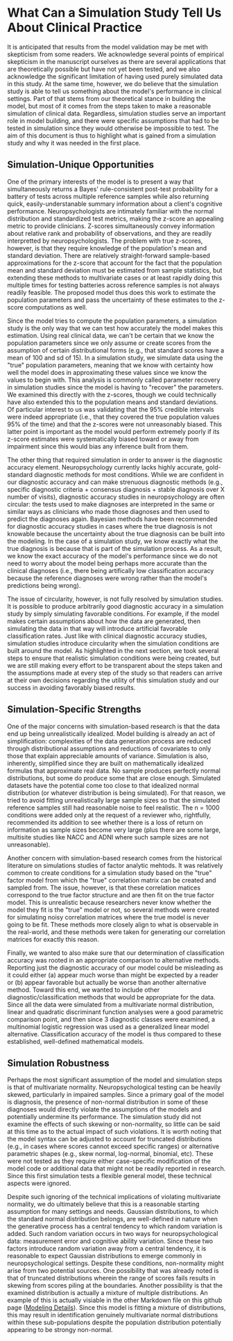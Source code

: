 # What Can a Simulation Study Tell Us About Clinical Practice

It is anticipated that results from the model validation may be met with skepticism from some readers. We acknowledge several points of empirical skepticism in the manuscript ourselves as there are several applications that are theoretically possible but have not yet been tested, and we also acknowledge the significant limitation of having used purely simulated data in this study. At the same time, however, we do believe that the simulation study is able to tell us something about the model's performance in clinical settings. Part of that stems from our theoretical stance in building the model, but most of it comes from the steps taken to make a reasonable simulation of clinical data. Regardless, simulation studies serve an important role in model building, and there were specific assumptions that had to be tested in simulation since they would otherwise be impossible to test. The aim of this document is thus to highlight what is gained from a simulation study and why it was needed in the first place.

## Simulation-Unique Opportunities

One of the primary interests of the model is to present a way that simultaneously returns a Bayes' rule-consistent post-test probability for a battery of tests across multiple reference samples while also returning quick, easily-understanable summary information about a client's cognitive performance. Neuropsychologists are intimately familiar with the normal distribution and standardized test metrics, making the z-score an appealing metric to provide clinicians. Z-scores simultaneously convey information about relative rank and probability of observations, and they are readily interpretted by neuropsychologists. The problem with true z-scores, however, is that they require knowledge of the population's mean and standard deviation. There are relatively straight-forward sample-based approximations for the z-score that account for the fact that the population mean and standard deviation must be estimated from sample statistics, but extending these methods to multivariate cases or at least rapidly doing this multiple times for testing batteries across reference samples is not always readily feasible. The proposed model thus does this work to estimate the population parameters and pass the uncertainty of these estimates to the z-score computations as well.

Since the model tries to compute the population parameters, a simulation study is the only way that we can test how accurately the model makes this estimation. Using real clinical data, we can't be certain that we know the population parameters since we only assume or create scores from the assumption of certain distributional forms (e.g., that standard scores have a mean of 100 and sd of 15). In a simulation study, we simulate data using the "true" population parameters, meaning that we know with certainty how well the model does in approximating these values since we know the values to begin with. This analysis is commonly called parameter recovery in simulation studies since the model is having to "recover" the parameters. We examined this directly with the z-scores, though we could technically have also extended this to the population means and standard deviations. Of particular interest to us was validating that the 95% credible intervals were indeed appropriate (i.e., that they covered the true population values 95% of the time) and that the z-scores were not unreasonably biased. This latter point is important as the model would perform extremely poorly if its z-score estimates were systematically biased toward or away from impairment since this would bias any inference built from them.

The other thing that required simulation in order to answer is the diagnostic accuracy element. Neuropsychology currently lacks highly accurate, gold-standard diagnostic methods for most conditions. While we are confident in our diagnostic accuracy and can make strenuous diagnostic methods (e.g., specific diagnostic criteria + consensus diagnosis + stable diagnosis over X number of visits), diagnostic accuracy studies in neuropsychology are often circular: the tests used to make diagnoses are interpreted in the same or similar ways as clinicians who made those diagnoses and then used to predict the diagnoses again. Bayesian methods have been recommended for diagnostic accuracy studies in cases where the true diagnosis is not knowable because the uncertainty about the true diagnosis can be built into the modeling. In the case of a simulation study, we know exactly what the true diagnosis is because that is part of the simulation process. As a result, we know the exact accuracy of the model's performance since we do not need to worry about the model being perhaps more accurate than the clinical diagnoses (i.e., there being artifically low classification accuracy because the reference diagnoses were wrong rather than the model's predictions being wrong). 

The issue of circularity, however, is not fully resolved by simulation studies. It is possible to produce arbitrarily good diagnostic accuracy in a simulation study by simply simulating favorable conditions. For example, if the model makes certain assumptions about how the data are generated, then simulating the data in that way will introduce artificial favorable classification rates. Just like with clinical diagnostic accuracy studies, simulation studies introduce circularity when the simulation conditions are built around the model. As highlighted in the next section, we took several steps to ensure that realistic simulation conditions were being created, but we are still making every effort to be transparent about the steps taken and the assumptions made at every step of the study so that readers can arrive at their own decisions regarding the utility of this simulation study and our success in avoiding favorably biased results.

## Simulation-Specific Strengths

One of the major concerns with simulation-based research is that the data end up being unrealistically idealized. Model building is already an act of simplification: complexities of the data generation process are reduced through distributional assumptions and reductions of covariates to only those that explain appreciable amounts of variance. Simulation is also, inherently, simplified since they are built on mathematically idealized formulas that approximate real data. No sample produces perfectly normal distributions, but some do produce some that are close enough. Simulated datasets have the potential come too close to that idealized normal distribution (or whatever distribution is being simulated). For that reason, we tried to avoid fitting unrealistically large sample sizes so that the simulated reference samples still had reasonable noise to feel realistic. The n = 1000 conditions were added only at the request of a reviewer who, rightfully, recommended its addition to see whether there is a loss of return on information as sample sizes become very large (plus there are some large, multisite studies like NACC and ADNI where such sample sizes are not unreasonable).

Another concern with simulation-based research comes from the historical literature on simulations studies of factor analytic mehtods. It was relatively common to create conditions for a simulation study based on the "true" factor model from which the "true" correlation matrix can be created and sampled from. The issue, however, is that these correlation matices correspond to the true factor structure and are then fit on the true factor model. This is unrealistic because researchers never know whether the model they fit is the "true" model or not, so several methods were created for simulating noisy correlation matrices where the true model is never going to be fit. These methods more closely align to what is observable in the real-world, and these methods were taken for generating our correlation matrices for exactly this reason.

Finally, we wanted to also make sure that our determination of classification accuracy was rooted in an appropriate comparison to alternative methods. Reporting just the diagnostic accuracy of our model could be misleading as it could either (a) appear much worse than might be expected by a reader or (b) appear favorable but actually be worse than another alternative method. Toward this end, we wanted to include other diagnostic/classification methods that would be appropriate for the data. Since all the data were simulated from a multivariate normal distribution, linear and quadratic discriminant function analyses were a good parametric comparison point, and then since 3 diagnostic classes were examined, a multinomial logistic regression was used as a generalized linear model alternative. Classification accuracy of the model is thus compared to these established, well-defined mathematical models.

## Simulation Robustness

Perhaps the most significant assumption of the model and simulation steps is that of multivariate normality. Neuropsychological testing can be heavily skewed, particularly in impaired samples. Since a primary goal of the model is diagnosis, the presence of non-normal distribution in some of these diagnoses would directly violate the assumptions of the models and potentially undermine its performance. The simulation study did not examine the effects of such skewing or non-normality, so little can be said at this time as to the actual impact of such violations. It is worth noting that the model syntax can be adjusted to account for truncated distributions (e.g., in cases where scores cannot exceed specific ranges) or alternative parametric shapes (e.g., skew normal, log-normal, binomial, etc). These were not tested as they require either case-specific modification of the model code or additional data that might not be readily reported in research. Since this first simulation tests a flexible general model, these technical aspects were ignored.

Despite such ignoring of the technical implications of violating multivariate normality, we do ultimately believe that this is a reasonable starting assumption for many settings and needs. Gaussian distributions, to which the standard normal distribution belongs, are well-defined in nature when the generative process has a central tendency to which random variation is added. Such random variation occurs in two ways for neuropsychological data: measurement error and cognitive ability variation. Since these two factors introduce random variation away from a central tendency, it is reasonable to expect Gaussian distributions to emerge commonly in neuropsychological settings. Despite these conditions, non-normality might arise from two potential sources. One possibility that was already noted is that of truncated distributions wherein the range of scores fails results in skewing from scores piling at the boundaries. Another possibility is that the examined distribution is actually a mixture of multiple distributions. An example of this is actually visiable in the other Markdown file on this github page ([Modeling Details](https://github.com/w-goette/Single-Case-Classification/blob/main/Modeling%20Details.md)). Since this model is fitting a mixture of distributions, this may result in identification genuinely multivariate normal distributions within these sub-populations despite the population distribution potentially appearing to be strongy non-normal.
